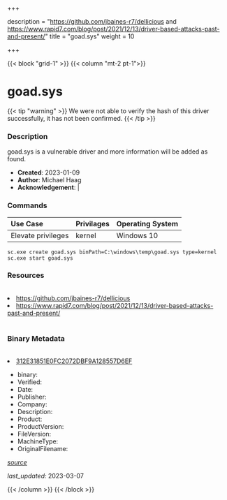 +++

description = "https://github.com/jbaines-r7/dellicious and https://www.rapid7.com/blog/post/2021/12/13/driver-based-attacks-past-and-present/"
title = "goad.sys"
weight = 10

+++


{{< block "grid-1" >}}
{{< column "mt-2 pt-1">}}




# goad.sys 


{{< tip "warning" >}}
We were not able to verify the hash of this driver successfully, it has not been confirmed.
{{< /tip >}}




### Description


goad.sys is a vulnerable driver and more information will be added as found.


- **Created**: 2023-01-09
- **Author**: Michael Haag
- **Acknowledgement**:  | [](https://twitter.com/)

### Commands

| Use Case | Privilages | Operating System | 
|:---- | ---- | ---- |
| Elevate privileges | kernel | Windows 10 |

```
sc.exe create goad.sys binPath=C:\windows\temp\goad.sys type=kernel
sc.exe start goad.sys
```

### Resources
<br>


<li><a href=" https://github.com/jbaines-r7/dellicious"> https://github.com/jbaines-r7/dellicious</a></li>

<li><a href=" https://www.rapid7.com/blog/post/2021/12/13/driver-based-attacks-past-and-present/"> https://www.rapid7.com/blog/post/2021/12/13/driver-based-attacks-past-and-present/</a></li>


<br>


### Binary Metadata
<br>



<li><a href="https://www.virustotal.com/gui/file/312E31851E0FC2072DBF9A128557D6EF">312E31851E0FC2072DBF9A128557D6EF</a></li>



- binary: 
- Verified: 
- Date: 
- Publisher: 
- Company: 
- Description: 
- Product: 
- ProductVersion: 
- FileVersion: 
- MachineType: 
- OriginalFilename: 

[*source*](https://github.com/magicsword-io/LOLDrivers/tree/main/yaml/goad.sys.yml)

*last_updated:* 2023-03-07


{{< /column >}}
{{< /block >}}
